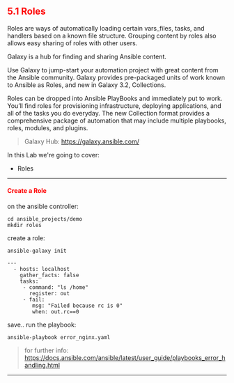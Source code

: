 ## <font color='red'> 5.1 Roles </font>
Roles are ways of automatically loading certain vars_files, tasks, and handlers based on a known file structure. Grouping content by roles also allows easy sharing of roles with other users.

Galaxy is a hub for finding and sharing Ansible content.

Use Galaxy to jump-start your automation project with great content from the Ansible community. Galaxy provides pre-packaged units of work known to Ansible as Roles, and new in Galaxy 3.2, Collections.

Roles can be dropped into Ansible PlayBooks and immediately put to work. You’ll find roles for provisioning infrastructure, deploying applications, and all of the tasks you do everyday. The new Collection format provides a comprehensive package of automation that may include multiple playbooks, roles, modules, and plugins.

  > Galaxy Hub: https://galaxy.ansible.com/

In this Lab we're going to cover:
* Roles

---  

#### <font color='red'>Create a Role</font>

on the ansible controller:
```
cd ansible_projects/demo
mkdir roles
```
create a role:
```
ansible-galaxy init 
```



```
---
  - hosts: localhost
    gather_facts: false
    tasks:
     - command: "ls /home"
       register: out
     - fail:
        msg: "Failed because rc is 0"
        when: out.rc==0
 ```       
save..
run the playbook:
```
ansible-playbook error_nginx.yaml
```

  > for further info: https://docs.ansible.com/ansible/latest/user_guide/playbooks_error_handling.html

---